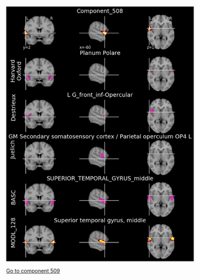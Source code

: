 


![508](preliminary/508.jpg "Component 508")

[Go to component 509](https://parietal-inria.github.io/MODL_atlas/512/509 "Component 509")